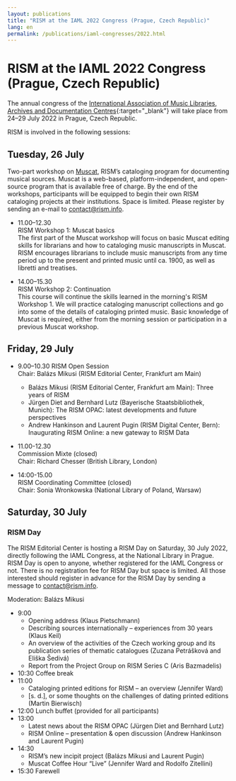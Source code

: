 ```yaml
---
layout: publications
title: "RISM at the IAML 2022 Congress (Prague, Czech Republic)"
lang: en
permalink: /publications/iaml-congresses/2022.html
---
```


# RISM at the IAML 2022 Congress (Prague, Czech Republic)

The annual congress of the [International Association of Music Libraries, Archives and Documentation Centres](https://www.iaml.info/congresses/2022-prague){:target="_blank"} will take place from 24–29 July 2022 in Prague, Czech Republic.

RISM is involved in the following sessions:

## Tuesday, 26 July     
Two-part workshop on [Muscat](/community/muscat.html), RISM’s cataloging program for documenting musical sources. Muscat is a web-based, platform-independent, and open-source program that is available free of charge. By the end of the workshops, participants will be equipped to begin their own RISM cataloging projects at their institutions. Space is limited. Please register by sending an e-mail to [contact@rism.info](mailto:contact@rism.info).

- 11.00–12.30       
RISM Workshop 1: Muscat basics   
The first part of the Muscat workshop will focus on basic Muscat editing skills for librarians and how to cataloging music manuscripts in Muscat. RISM encourages librarians to include music manuscripts from any time period up to the present and printed music until ca. 1900, as well as libretti and treatises.   

- 14.00–15.30   
RISM Workshop 2: Continuation  
This course will continue the skills learned in the morning's RISM Workshop 1. We will practice cataloging manuscript collections and go into some of the details of cataloging printed music. Basic knowledge of Muscat is required, either from the morning session or participation in a previous Muscat workshop.

## Friday, 29 July  

- 9.00–10.30 RISM Open Session  
Chair: Balázs Mikusi (RISM Editorial Center, Frankfurt am Main)  
  - Balázs Mikusi (RISM Editorial Center, Frankfurt am Main): Three years of RISM
  - Jürgen Diet and Bernhard Lutz (Bayerische Staatsbibliothek, Munich): The RISM OPAC: latest developments and future perspectives
  - Andrew Hankinson and Laurent Pugin (RISM Digital Center, Bern): Inaugurating RISM Online: a new gateway to RISM Data  

- 11.00-12.30  
Commission Mixte (closed)  
Chair: Richard Chesser (British Library, London)  

- 14:00-15.00  
RISM Coordinating Committee (closed)  
Chair: Sonia Wronkowska (National Library of Poland, Warsaw)


## Saturday, 30 July
### RISM Day  

The RISM Editorial Center is hosting a RISM Day on Saturday, 30 July 2022, directly following the IAML Congress, at the National Library in Prague. RISM Day is open to anyone, whether registered for the IAML Congress or not. There is no registration fee for RISM Day but space is limited. All those interested should register in advance for the RISM Day by sending a message to [contact@rism.info](mailto:contact@rism.info).

Moderation: Balázs Mikusi  
- 9:00
  - Opening address (Klaus Pietschmann)
  - Describing sources internationally – experiences from 30 years (Klaus Keil)
  - An overview of the activities of the Czech working group and its publication series of thematic catalogues (Zuzana Petrášková and Eliška Šedivá)
  - Report from the Project Group on RISM Series C (Aris Bazmadelis)
- 10:30 Coffee break
- 11:00
  - Cataloging printed editions for RISM – an overview (Jennifer Ward)
  - [s. d.], or some thoughts on the challenges of dating printed editions (Martin Bierwisch)
- 12:00 Lunch buffet (provided for all participants)
- 13:00
  - Latest news about the RISM OPAC (Jürgen Diet and Bernhard Lutz)
  - RISM Online – presentation & open discussion (Andrew Hankinson and Laurent Pugin)
- 14:30
  - RISM’s new incipit project (Balázs Mikusi and Laurent Pugin)
  - Muscat Coffee Hour “Live” (Jennifer Ward and Rodolfo Zitellini)
- 15:30 Farewell
